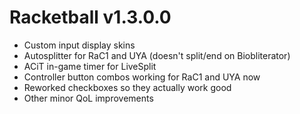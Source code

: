 # Racketball v1.3.0.0
- Custom input display skins
- Autosplitter for RaC1 and UYA (doesn't split/end on Biobliterator)
- ACiT in-game timer for LiveSplit
- Controller button combos working for RaC1 and UYA now
- Reworked checkboxes so they actually work good
- Other minor QoL improvements